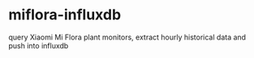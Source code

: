 # miflora-influxdb
query Xiaomi Mi Flora plant monitors, extract hourly historical data and push into influxdb
